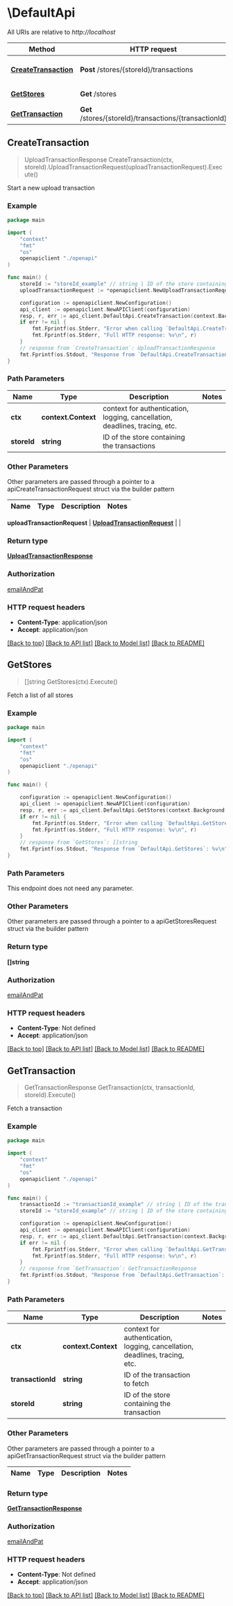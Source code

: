 # \DefaultApi

All URIs are relative to *http://localhost*

Method | HTTP request | Description
------------- | ------------- | -------------
[**CreateTransaction**](DefaultApi.md#CreateTransaction) | **Post** /stores/{storeId}/transactions | Start a new upload transaction
[**GetStores**](DefaultApi.md#GetStores) | **Get** /stores | Fetch a list of all stores
[**GetTransaction**](DefaultApi.md#GetTransaction) | **Get** /stores/{storeId}/transactions/{transactionId} | Fetch a transaction



## CreateTransaction

> UploadTransactionResponse CreateTransaction(ctx, storeId).UploadTransactionRequest(uploadTransactionRequest).Execute()

Start a new upload transaction

### Example

```go
package main

import (
    "context"
    "fmt"
    "os"
    openapiclient "./openapi"
)

func main() {
    storeId := "storeId_example" // string | ID of the store containing the transactions
    uploadTransactionRequest := *openapiclient.NewUploadTransactionRequest() // UploadTransactionRequest | 

    configuration := openapiclient.NewConfiguration()
    api_client := openapiclient.NewAPIClient(configuration)
    resp, r, err := api_client.DefaultApi.CreateTransaction(context.Background(), storeId).UploadTransactionRequest(uploadTransactionRequest).Execute()
    if err != nil {
        fmt.Fprintf(os.Stderr, "Error when calling `DefaultApi.CreateTransaction``: %v\n", err)
        fmt.Fprintf(os.Stderr, "Full HTTP response: %v\n", r)
    }
    // response from `CreateTransaction`: UploadTransactionResponse
    fmt.Fprintf(os.Stdout, "Response from `DefaultApi.CreateTransaction`: %v\n", resp)
}
```

### Path Parameters


Name | Type | Description  | Notes
------------- | ------------- | ------------- | -------------
**ctx** | **context.Context** | context for authentication, logging, cancellation, deadlines, tracing, etc.
**storeId** | **string** | ID of the store containing the transactions | 

### Other Parameters

Other parameters are passed through a pointer to a apiCreateTransactionRequest struct via the builder pattern


Name | Type | Description  | Notes
------------- | ------------- | ------------- | -------------

 **uploadTransactionRequest** | [**UploadTransactionRequest**](UploadTransactionRequest.md) |  | 

### Return type

[**UploadTransactionResponse**](UploadTransactionResponse.md)

### Authorization

[emailAndPat](../README.md#emailAndPat)

### HTTP request headers

- **Content-Type**: application/json
- **Accept**: application/json

[[Back to top]](#) [[Back to API list]](../README.md#documentation-for-api-endpoints)
[[Back to Model list]](../README.md#documentation-for-models)
[[Back to README]](../README.md)


## GetStores

> []string GetStores(ctx).Execute()

Fetch a list of all stores

### Example

```go
package main

import (
    "context"
    "fmt"
    "os"
    openapiclient "./openapi"
)

func main() {

    configuration := openapiclient.NewConfiguration()
    api_client := openapiclient.NewAPIClient(configuration)
    resp, r, err := api_client.DefaultApi.GetStores(context.Background()).Execute()
    if err != nil {
        fmt.Fprintf(os.Stderr, "Error when calling `DefaultApi.GetStores``: %v\n", err)
        fmt.Fprintf(os.Stderr, "Full HTTP response: %v\n", r)
    }
    // response from `GetStores`: []string
    fmt.Fprintf(os.Stdout, "Response from `DefaultApi.GetStores`: %v\n", resp)
}
```

### Path Parameters

This endpoint does not need any parameter.

### Other Parameters

Other parameters are passed through a pointer to a apiGetStoresRequest struct via the builder pattern


### Return type

**[]string**

### Authorization

[emailAndPat](../README.md#emailAndPat)

### HTTP request headers

- **Content-Type**: Not defined
- **Accept**: application/json

[[Back to top]](#) [[Back to API list]](../README.md#documentation-for-api-endpoints)
[[Back to Model list]](../README.md#documentation-for-models)
[[Back to README]](../README.md)


## GetTransaction

> GetTransactionResponse GetTransaction(ctx, transactionId, storeId).Execute()

Fetch a transaction

### Example

```go
package main

import (
    "context"
    "fmt"
    "os"
    openapiclient "./openapi"
)

func main() {
    transactionId := "transactionId_example" // string | ID of the transaction to fetch
    storeId := "storeId_example" // string | ID of the store containing the transaction

    configuration := openapiclient.NewConfiguration()
    api_client := openapiclient.NewAPIClient(configuration)
    resp, r, err := api_client.DefaultApi.GetTransaction(context.Background(), transactionId, storeId).Execute()
    if err != nil {
        fmt.Fprintf(os.Stderr, "Error when calling `DefaultApi.GetTransaction``: %v\n", err)
        fmt.Fprintf(os.Stderr, "Full HTTP response: %v\n", r)
    }
    // response from `GetTransaction`: GetTransactionResponse
    fmt.Fprintf(os.Stdout, "Response from `DefaultApi.GetTransaction`: %v\n", resp)
}
```

### Path Parameters


Name | Type | Description  | Notes
------------- | ------------- | ------------- | -------------
**ctx** | **context.Context** | context for authentication, logging, cancellation, deadlines, tracing, etc.
**transactionId** | **string** | ID of the transaction to fetch | 
**storeId** | **string** | ID of the store containing the transaction | 

### Other Parameters

Other parameters are passed through a pointer to a apiGetTransactionRequest struct via the builder pattern


Name | Type | Description  | Notes
------------- | ------------- | ------------- | -------------



### Return type

[**GetTransactionResponse**](GetTransactionResponse.md)

### Authorization

[emailAndPat](../README.md#emailAndPat)

### HTTP request headers

- **Content-Type**: Not defined
- **Accept**: application/json

[[Back to top]](#) [[Back to API list]](../README.md#documentation-for-api-endpoints)
[[Back to Model list]](../README.md#documentation-for-models)
[[Back to README]](../README.md)

